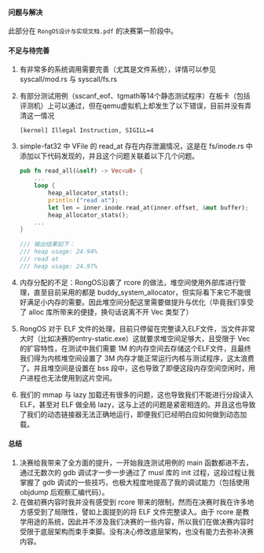 #### 问题与解决

此部分在 `RongOS设计与实现文档.pdf` 的决赛第一阶段中。

#### 不足与待完善

1. 有非常多的系统调用需要完善（尤其是文件系统），详情可以参见 syscall/mod.rs 与 syscall/fs.rs

2. 有部分测试用例（sscanf_eof、tgmath等14个静态测试程序）在板卡（包括评测机）上可以通过，但在qemu虚拟机上却发生了以下错误，目前并没有弄清这一情况

   ```
   [kernel] Illegal Instruction, SIGILL=4
   ```

3. simple-fat32 中 VFile 的 read_at 存在内存泄漏情况，这是在 fs/inode.rs 中添加以下代码发现的，并且这个问题关联着以下几个问题。

   ```rust
   pub fn read_all(&self) -> Vec<u8> {
       ...
       loop {
           heap_allocator_stats();
           println!("read at");
           let len = inner.inode.read_at(inner.offset, &mut buffer);
           heap_allocator_stats();
       ...
   }
       
   /// 输出结果如下：
   /// heap usage: 24.94%
   /// read at
   /// heap usage: 24.97%
   ```

4. 内存分配的不足：RongOS沿袭了 rcore 的做法，堆空间使用外部库进行管理，直至目前采用的都是 buddy_system_allocator，但实际看下来它不能很好满足小内存的需要。因此堆空间分配这里需要做提升与优化（毕竟我们享受了 alloc 库所带来的便捷，换句话说离不开 Vec 类型了）

5. RongOS 对于 ELF 文件的处理，目前只停留在完整读入ELF文件，当文件非常大时（比如决赛的entry-static.exe）这就要求堆空间足够大，且受限于 Vec 的扩容特性，在测试中我们需要 1M 的内存空间去存储这个ELF文件，且最终我们得为内核堆空间设置了 3M 内存才能正常运行内核与测试程序，这太浪费了。并且堆空间是设置在 bss 段中，这也导致了即便这段内存空间空闲时，用户进程也无法使用到这片空间。

6. 我们的 mmap 与 lazy 加载还有很多的问题，这也导致我们不能进行分段读入 ELF，甚至对 ELF 做全局 lazy，这与上述的问题是紧密相连的。并且这也导致了我们的动态链接器无法正确地运行，即便我们已经明白应如何做到动态加载。

#### 总结

1. 决赛给我带来了全方面的提升，一开始我连测试用例的 main 函数都进不去，通过无数次的 gdb 调试才一步一步通过了 musl 库的 init 过程，这段过程让我掌握了 gdb 调试的一些技巧，也极大程度地提高了我的调试能力（包括使用 objdump 后观察汇编代码）。
2. 在做初赛内容时我并没有感受到 rcore 带来的限制，然而在决赛时我在许多地方感受到了局限性，譬如上面提到的将 ELF 文件完整读入。由于 rcore 是教学用途的系统，因此并不涉及我们决赛的一些内容，所以我们在做决赛内容时受限于底层架构而束手束脚。没有决心修改底层架构，也没有能力去弥补决赛内容。